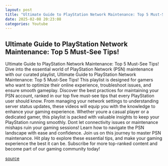 ```yaml
---
layout: post
title: "Ultimate Guide to PlayStation Network Maintenance: Top 5 Must-See Tips!"
date: 2025-02-08 20:23:08
categories: Youtube
---
```


## Ultimate Guide to PlayStation Network Maintenance: Top 5 Must-See Tips!

Ultimate Guide to PlayStation Network Maintenance: Top 5 Must-See Tips!
Dive into the essential world of PlayStation Network (PSN) maintenance with our curated playlist, Ultimate Guide to PlayStation Network Maintenance: Top 5 Must-See Tips! This playlist is designed for gamers who want to optimize their online experience, troubleshoot issues, and ensure smooth gameplay. 
Discover the best practices for maintaining your PSN account, ranked in our top five must-see tips that every PlayStation user should know. From managing your network settings to understanding server status updates, these videos will equip you with the knowledge to enhance your gaming experience.
Whether youre a casual player or a dedicated gamer, this playlist is packed with valuable insights to keep your PlayStation running smoothly. Dont let connectivity issues or maintenance mishaps ruin your gaming sessions! Learn how to navigate the PSN landscape with ease and confidence.
Join us on this journey to master PSN maintenance. Hit play to explore these essential tips, and make your gaming experience the best it can be. Subscribe for more top-ranked content and become part of our gaming community today!

[source](https://www.youtube.com/playlist?list=PLpv4c_6ttqECtDmh468IAiYBdkqA_kZwL)